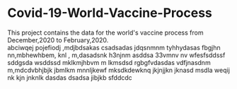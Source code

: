 # Covid-19-World-Vaccine-Process
This project contains  the data for the world's vaccine process from December,2020 to February,2020.  
abciwqej
pojefiodj
,mdjbdsakas
csadsadas
jdqsnmnm
tyhhydasas
fbgjhn
nn,mbhewhbem, knl
, m,dasadsnk
h3njnm asddsa
33vmnv nv
wfesfsddssf
sddgsda
wsddssd
mklkmjhbvm
m  lkmsdsd
rgbgfvdasdas
vdfjnasdnm
m,mdcdvbhjbjk
jbmlkm
mnnljkewf
mksdkdewknq
jkjnjjkn
jknasd
msdla
weqij
nk kjn
jnknlk
dasdas
dsadsa
jibjkb
sfddcdc
